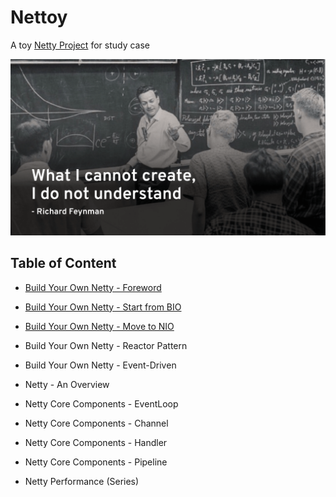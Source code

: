 # Nettoy

A toy [Netty Project](https://github.com/netty/netty) for study case

![Feynman](blog/feynman.png)

## Table of Content

- [Build Your Own Netty - Foreword](blog/Build%20Your%20Own%20Netty%20-%20Foreword.md)

- [Build Your Own Netty - Start from BIO](blog/Build%20Your%20Own%20Netty%20-%20Start%20from%20BIO.md)

- [Build Your Own Netty - Move to NIO](blog/Build%20Your%20Own%20Netty%20-%20Move%20to%20NIO.md)

- Build Your Own Netty - Reactor Pattern

- Build Your Own Netty - Event-Driven

- Netty - An Overview

- Netty Core Components - EventLoop

- Netty Core Components - Channel

- Netty Core Components - Handler

- Netty Core Components - Pipeline

- Netty Performance (Series)
